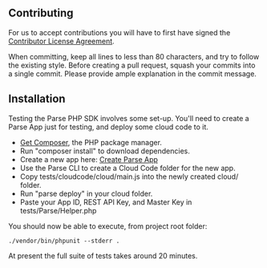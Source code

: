 Contributing
------------

For us to accept contributions you will have to first have signed the
[Contributor License Agreement].

When committing, keep all lines to less than 80 characters, and try to
follow the existing style. Before creating a pull request, squash your commits
into a single commit. Please provide ample explanation in the commit message.

Installation
------------

Testing the Parse PHP SDK involves some set-up. You'll need to create a Parse
App just for testing, and deploy some cloud code to it.

* [Get Composer], the PHP package manager.
* Run "composer install" to download dependencies.
* Create a new app here: [Create Parse App]
* Use the Parse CLI to create a Cloud Code folder for the new app.
* Copy tests/cloudcode/cloud/main.js into the newly created cloud/ folder.
* Run "parse deploy" in your cloud folder.
* Paste your App ID, REST API Key, and Master Key in tests/Parse/Helper.php

You should now be able to execute, from project root folder:

    ./vendor/bin/phpunit --stderr .

At present the full suite of tests takes around 20 minutes.

[Get Composer]: https://getcomposer.org/download/
[Contributor License Agreement]: https://developers.facebook.com/opensource/cla
[Create Parse App]: https://parse.com/apps/new
